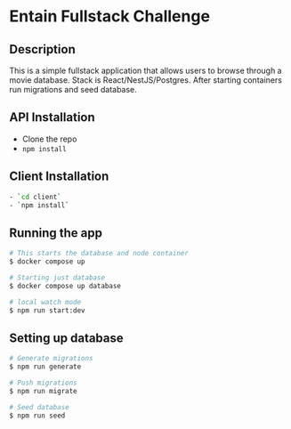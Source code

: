 # Entain Fullstack Challenge

## Description

This is a simple fullstack application that allows users to browse through a movie database. Stack is React/NestJS/Postgres.
After starting containers run migrations and seed database.

## API Installation
- Clone the repo
- `npm install` 

## Client Installation
```bash
- `cd client`
- `npm install` 
```

## Running the app
```bash
# This starts the database and node container
$ docker compose up

# Starting just database
$ docker compose up database

# local watch mode
$ npm run start:dev
```

## Setting up database
```bash
# Generate migrations
$ npm run generate

# Push migrations
$ npm run migrate

# Seed database
$ npm run seed
```

